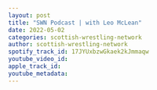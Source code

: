```yaml
---
layout: post
title: "SWN Podcast | with Leo McLean"
date: 2022-05-02
categories: scottish-wrestling-network
author: scottish-wrestling-network
spotify_track_id: 17JYUxbzwGkaek2kJmmaqw
youtube_video_id: 
apple_track_id: 
youtube_metadata: 
---
```

